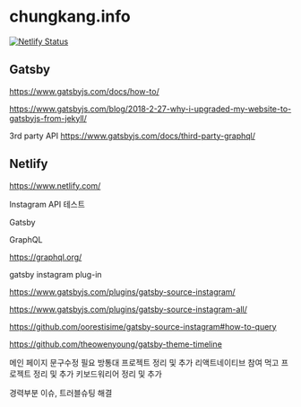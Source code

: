 # chungkang.info
[![Netlify Status](https://api.netlify.com/api/v1/badges/926619c1-0295-45c1-b253-6d6d59a36595/deploy-status)](https://app.netlify.com/sites/chungkanginfo/deploys)

## Gatsby

https://www.gatsbyjs.com/docs/how-to/

https://www.gatsbyjs.com/blog/2018-2-27-why-i-upgraded-my-website-to-gatsbyjs-from-jekyll/


3rd party API
https://www.gatsbyjs.com/docs/third-party-graphql/


## Netlify

https://www.netlify.com/



Instagram API 테스트

Gatsby

GraphQL

https://graphql.org/


gatsby instagram plug-in

https://www.gatsbyjs.com/plugins/gatsby-source-instagram/

https://www.gatsbyjs.com/plugins/gatsby-source-instagram-all/


https://github.com/oorestisime/gatsby-source-instagram#how-to-query

https://github.com/theowenyoung/gatsby-theme-timeline


메인 페이지 문구수정 필요
 방통대 프로젝트 정리 및 추가
 리액트네이티브 참여
 먹고 프로젝트 정리 및 추가
 키보드워리어 정리 및 추가

경력부분 이슈, 트러블슈팅 해결
